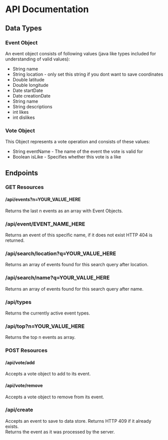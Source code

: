 # API Documentation
## Data Types
### Event Object
An event object consists of following values (java like types included for understanding of valid values):
 - String name
 - String location - only set this string if you dont want to save coordinates
 - Double latitude
 - Double longitude
 - Date startDate
 - Date creationDate
 - String name
 - String descriptions
 - int likes
 - int dislikes

### Vote Object
This Object represents a vote operation and consists of these values:
 - String eventName - The name of the event the vote is valid for
 - Boolean isLike - Specifies whether this vote is a like

## Endpoints
### GET Resources
#### /api/events?n=YOUR_VALUE_HERE
 Returns the last n events as an array with Event Objects.

### /api/event/EVENT_NAME_HERE
Returns an event of this specific name, if it does not exist HTTP 404 is returned.

### /api/search/location?q=YOUR_VALUE_HERE
Returns an array of events found for this search query after location.

### /api/search/name?q=YOUR_VALUE_HERE
Returns an array of events found for this search query after name.

### /api/types
Returns the currently active event types.

### /api/top?n=YOUR_VALUE_HERE
Returns the top n events as array.

### POST Resources
#### /api/vote/add
Accepts a vote object to add to its event.

#### /api/vote/remove
Accepts a vote object to remove from its event.

### /api/create
Accepts an event to save to data store. Returns HTTP 409 if it already exists.  
Returns the event as it was processed by the server.